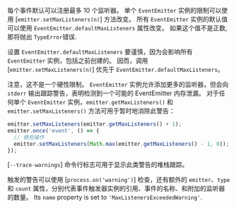 <!-- YAML
added: v0.11.2
-->

每个事件默认可以注册最多 10 个监听器。
单个 `EventEmitter` 实例的限制可以使用 [`emitter.setMaxListeners(n)`] 方法改变。
所有 `EventEmitter` 实例的默认值可以使用 `EventEmitter.defaultMaxListeners` 属性改变。
如果这个值不是正数, 那将抛出 `TypeError`错误.

设置 `EventEmitter.defaultMaxListeners` 要谨慎，因为会影响所有 `EventEmitter` 实例，包括之前创建的。
因而，调用 [`emitter.setMaxListeners(n)`] 优先于 `EventEmitter.defaultMaxListeners`。

注意，这不是一个硬性限制。
`EventEmitter` 实例允许添加更多的监听器，但会向 `stderr` 输出跟踪警告，表明检测到一个可能的 EventEmitter 内存泄漏。
对于任何单个 `EventEmitter` 实例，`emitter.getMaxListeners()` 和 `emitter.setMaxListeners()` 方法可用于暂时地消除此警告：


```js
emitter.setMaxListeners(emitter.getMaxListeners() + 1);
emitter.once('event', () => {
  // 做些操作
  emitter.setMaxListeners(Math.max(emitter.getMaxListeners() - 1, 0));
});
```

[`--trace-warnings`] 命令行标志可用于显示此类警告的堆栈跟踪。

触发的警告可以使用 [`process.on('warning')`] 检查，还有额外的 `emitter`、`type` 和 `count` 属性，分别代表事件触发器实例的引用、事件的名称、和附加的监听器的数量。
Its `name` property is set to `'MaxListenersExceededWarning'`.

